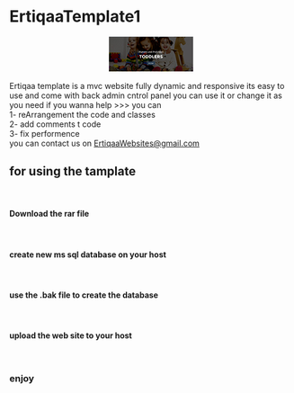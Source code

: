 # ErtiqaaTemplate1
 <p align="center">
  <img src="tamplate_1/bootstrab1/Images/main/header.jpg" alt="tamplate 1" />
</p>




Ertiqaa template is a mvc website fully dynamic and responsive 
its easy to use and come with back admin cntrol panel
you can use it or change it as you need
if you wanna help >>> you can </br>
1- reArrangement the code and classes</br>
2- add comments t code</br>
3- fix performence</br>
you can contact us on ErtiqaaWebsites@gmail.com</br>
<h2>for using the tamplate</h2></br>
  <h4>  Download the rar file</h4></br>
   <h4> create new ms sql database on your host</h4></br>
  <h4>  use the .bak file  to create the database</h4></br>
  <h4>  upload the web site to your host</h4></br>
   <h3> enjoy</h3>
 

